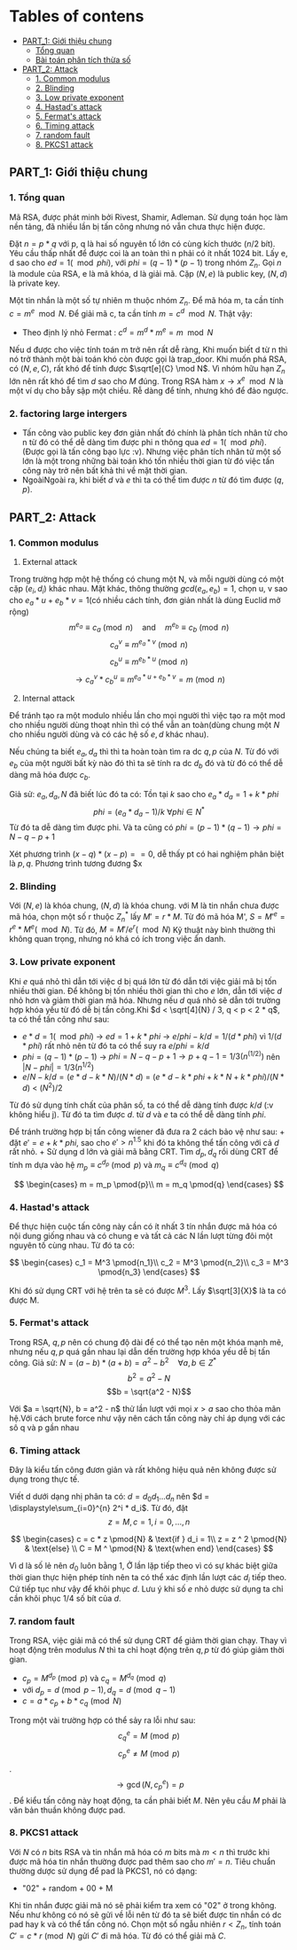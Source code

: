 
Tables of contens
=================

* [PART_1: Giới thiệu chung](#part_1-giới-thiệu-chung)
   * [Tổng quan](#1-tổng-quan)
   * [Bài toán phân tích thừa số](#2-factoring-large-intergers)
* [PART_2: Attack](#part_2-attack)
   * [1. Common modulus](#1-common-modulus)
   * [2. Blinding](#2-blinding)
   * [3. Low private exponent](#3-low-private-exponent)
   * [4. Hastad's attack](#4-hastad's-attack)
   * [5. Fermat's attack](#5-fermat's-attack)
   * [6. Timing attack](#6-timing-attack)
   * [7. random fault](#7-random-fault)
   * [8. PKCS1 attack](#8-PKCS1-attack)

## PART_1: Giới thiệu chung

### 1. Tổng quan

Mã RSA, được phát minh bởi Rivest, Shamir, Adleman. Sử dụng toán học làm nền tảng, đã nhiều lần bị tấn công nhưng nó vẫn chưa thực hiện được. 

Đặt $n = p * q$ với p, q là hai số nguyên tố lớn có cùng kích thước ($n / 2$ bít). Yêu cầu thấp nhất để được coi là an toàn thì n phải có ít nhất 1024 bit. Lấy e, d sao cho $ed = 1 (\mod{phi} )$,  với $phi = (q - 1)*(p -1)$ trong nhóm $Z_{n}$. Gọi $n$ là module của RSA, e là mã khóa, d là giải mã. Cặp $(N, e)$ là public key, $(N, d)$ là private key.

Một tin nhắn là một số tự nhiên m thuộc nhóm $Z_{n}$. Để mã hóa m, ta cần tính $c = m^e \mod N$. Để giải mã c, ta cần tính $m = c^d \mod N$. Thật vậy:

  + Theo định lý nhỏ Fermat : $c^d = m^d*m^e = m\mod N$

Nếu d được cho việc tính toán m trở nên rất dễ ràng, Khi muốn biết d từ n thì nó trở thành một bài toán khó còn được gọi là trap_door. Khi muốn phá RSA, có $(N, e, C)$, rất khó để tính được $\sqrt[e]{C} \mod N$. Vì nhóm hữu hạn $Z_n$ lớn nên rất khó để tìm $d$ sao cho $M$ đúng. Trong RSA hàm $x \to x^e \mod N$ là một ví dụ cho bẫy sập một chiều. Rễ dàng để tính, nhưng khó để đảo ngược.

### 2. factoring large intergers
 +  Tấn công vào public key đơn giản nhất đó chính là phân tích nhân tử cho n từ đó có thể dễ dàng tìm được phi n thông qua $ed = 1 (\mod phi)$. (Được gọi là tấn công bạo lực :v). Nhưng việc phân tích nhân tử một số lớn là một trong những bài toán khó tốn nhiều thời gian từ đó việc tấn công này trở nên bất khả thi về mặt thời gian.
 +  NgoàiNgoài ra, khi biết $d$ và $e$ thì ta có thể tìm được $n$ từ đó tìm được $(q, p)$.

## PART_2: Attack


### 1. Common modulus

1. External attack

Trong trường hợp một hệ thống có chung một N, và mỗi người dùng có một cặp $(e_i, d_i)$ khác nhau. Mặt khác, thông thường $gcd(e_a, e_b) = 1$, chọn u, v sao cho $e_a * u + e_b * v = 1$(có nhiều cách tính, đơn giản nhất là dùng Euclid mở rộng)
$$m ^ {e_a} \equiv c_a \pmod{n} \quad \text{and} \quad m ^ {e_b} \equiv c_b \pmod{n}$$
$$c_a ^ {v} \equiv m ^ {e_a * v} \pmod{n}$$
$$c_b ^ {u} \equiv m ^ {e_b * u} \pmod{n}$$
$$\to c_a ^ {v} * c_b ^{u} \equiv m ^ {e_a * u + e_b * v} = m \pmod{n}$$

2. Internal attack

Để tránh tạo ra một modulo nhiều lần cho mọi người thì việc tạo ra một mod cho nhiều người dùng thoạt nhìn thì có thể vẫn an toàn(dùng chung một $N$ cho nhiều người dùng và có các hệ số $e, d$ khác nhau).

Nếu chúng ta biết $e_a, d_a$ thì thì ta hoàn toàn tìm ra dc $q, p$ của $N$. Từ đó với $e_b$ của một người bất kỳ nào đó thì ta sẽ tính ra dc $d_b$ đó và từ đó có thể dễ dàng mã hóa được $c_b$.

Giả sử: $e_a, d_a,N$ đã biết lúc đó ta có:
Tồn tại $k$ sao cho $e_a * d_a = 1 + k * phi$
$$phi = (e_a * d_a - 1)/k \text{   } \forall phi \in N^*$$
Từ đó ta dễ dàng tìm được phi. Và ta cũng có $phi = (p - 1) * (q - 1) \to phi = N - q - p + 1$

Xét phương trình $(x - q) * (x - p) == 0$, dễ thấy pt có hai nghiệm phân biệt là $p, q$. Phương trình tương đương $x

### 2. Blinding
   Với $(N, e)$ là khóa chung, $(N, d)$ là khóa chung. với M là tin nhắn chưa được mã hóa, chọn một số r thuộc $Z_n^*$ lấy $M' = r * M$. Từ đó mã hóa M', $S = M'^e = r^e * M^e (\mod N)$. Từ đó, $M = M'/e^r (\mod N)$
    Kỹ thuật này bình thường thì không quan trọng, nhưng nó khá có ích trong việc ẩn danh.

### 3. Low private exponent
   
   Khi $e$ quá nhỏ thì dẫn tới việc d bị quá lớn từ đó dẫn tới việc giải mã bị tốn nhiều thời gian. Để không bị tốn nhiều thời gian thì cho $e$ lớn, dẫn tới việc $d$ nhỏ hơn và giảm thời gian mã hóa. Nhưng nếu $d$ quá nhỏ sẽ dẫn tới trường hợp khóa yếu từ đó dễ bị tấn công.Khi $d < \sqrt[4]{N} / 3,  q < p < 2 * q$, ta có thể tấn công như sau:
   + $e * d = 1 (\mod phi)$ $\to$ $ed = 1 + k*phi$ $\to$ $e/phi - k/d = 1/(d * phi)$ vì $1/(d * phi)$ rất nhỏ nên từ đó ta có thể suy ra $e/phi = k/d$
   + $phi = (q - 1)*(p - 1)$ $\to$ $phi = N - q - p +1 \to p + q -1 = 1/3 (n^(1/2))$ nên $|N - phi| = 1/3 (n^{1/2})$
   + $e / N - k / d = (e * d - k * N)/(N * d)$ $=$ $(e * d - k * phi + k * N + k * phi) / (N * d)$ $<$ $(N^2)/2$



   Từ đó sử dụng tính chất của phân số, ta có thể dễ dàng tính được $k/d$ (:v không hiểu j). Từ đó ta tìm được $d$. từ $d$ và $e$ ta có thể dễ dàng tính $phi$.

   Để tránh trường hợp bị tấn công wiener đã đưa ra 2 cách bảo vệ như sau:
      + đặt $e' = e + k * phi$, sao cho $e' > n^{1.5}$ khi đó ta không thể tấn công với cả $d$ rất nhỏ.
      + Sử dụng d lớn và giải mã bằng CRT. Tìm $d_p, d_q$ rồi dùng CRT để tính m dựa vào hệ $m_p \equiv c^{d_p} \pmod{p}$ và $m_q \equiv c^{d_q} \pmod{q}$
 
$$
\begin{cases}
  m = m_p \pmod{p}\\
  m = m_q \pmod{q}
\end{cases}
$$



### 4. Hastad's attack
Để thực hiện cuộc tấn công này cần có ít nhất 3 tín nhắn được mã hóa có nội dung giống nhau và có chung e và tất cả các N lần lượt từng đôi một nguyên tố cùng nhau. Từ đó ta có:
   
$$
\begin{cases}
  c_1 = M^3 \pmod{n_1}\\
  c_2 = M^3 \pmod{n_2}\\
  c_3 = M^3 \pmod{n_3}
\end{cases}
$$

  Khi đó sử dụng CRT với hệ trên ta sẽ có được $M^3$. Lấy $\sqrt[3]{X}$ là ta có được M.
  
### 5. Fermat's attack

Trong RSA, $q, p$ nên có chung độ dài để có thể tạo nên một khóa mạnh mẽ, nhưng nếu $q, p$ quá gần nhau lại dẫn dến trường hợp khóa yếu dễ bị tấn công.
Giả sử: $N = (a - b) * (a + b) = a^2 - b^2 \quad \forall a, b \in Z^*$
$$b^2 = a^2 - N$$
$$b = \sqrt{a^2 - N}$$

Với $a = \sqrt{N}, b = a^2 - n$ thử lần lượt với mọi $x > a$ sao cho thỏa mãn hệ.Với cách brute force như vậy nên cách tấn công này chỉ áp dụng với các sô q và p gần nhau


### 6. Timing attack
Đây là kiểu tấn công đươn giản và rất không hiệu quả nên không được sử dụng trong thực tế.

Viết d dưới dạng nhị phân ta có: $d = d_0d_1...d_n$ nên $d = \displaystyle\sum_{i=0}^{n} 2^i * d_i$.
   Từ đó, đặt $$z = M, c = 1, i = 0, ..., n$$

$$
\begin{cases}
  c = c * z \pmod{N} & \text{if } d_i = 1\\
  z = z ^ 2 \pmod{N} & \text{else} \\
  C = M ^ \pmod{N} & \text{when end}
\end{cases}
$$

Vì d là số lẻ nên $d_0$ luôn bằng $1$, Ở lần lặp tiếp theo vì có sự khác biệt giữa thời gian thực hiện phép tính nên ta có thể xác định lần lượt các $d_i$ tiếp theo. Cứ tiếp tục như vậy để khôi phục $d$. Lưu ý khi số $e$ nhỏ dược sử dụng ta chỉ cần khôi phục $1/4$ số bít của $d$.

### 7. random fault
Trong RSA, việc giải mã có thể sử dụng CRT để giảm thời gian chạy. Thay vì hoạt động trên modulus $N$ thì ta chỉ hoạt động trên $q, p$ từ đó giúp giảm thời gian.

   + $c_p = M^{d_p} \pmod{p}$ và $c_q = M^{d_q} \pmod{q}$
   + với $d_p = d \pmod{p - 1}, d_q = d \pmod{q - 1}$
   + $c = a * c_p + b * c_q \pmod{N}$

Trong một vài trường hợp có thể sảy ra lỗi như sau: $${c_q} ^ e = M \pmod{p}$$ $${c_p} ^ e \neq M \pmod{p}$$.  $$\to \gcd(N, {c_p} ^ e) = p$$. Để kiểu tấn công này hoạt động, ta cần phải biết $M$. Nên yêu cầu $M$ phải là văn bản thuần không được pad.

### 8. PKCS1 attack

Với $N$ có $n$ bits RSA và tin nhắn mã hóa có $m$ bits mà $m < n$ thì trước khi được mã hóa tin nhắn thường được pad thêm sao cho $m' = n$. Tiêu chuẩn thường dược sử dụng để pad là PKCS1, nó có dạng:
   + "02" + random + 00 + M
     
Khi tin nhắn được giải mã nó sẽ phải kiểm tra xem có "02" ở trong không. Nếu như không có nó sẽ gửi về lỗi nên từ đó ta sẽ biết được tin nhắn có dc pad hay k và có thể tấn công nó. Chọn một số ngẫu nhiên $r < Z_n$, tính toán $C' = c * r \pmod{N}$ gửi $C'$ đi mã hóa. Từ đó có thể giải mã $C$. 
    



              


   

